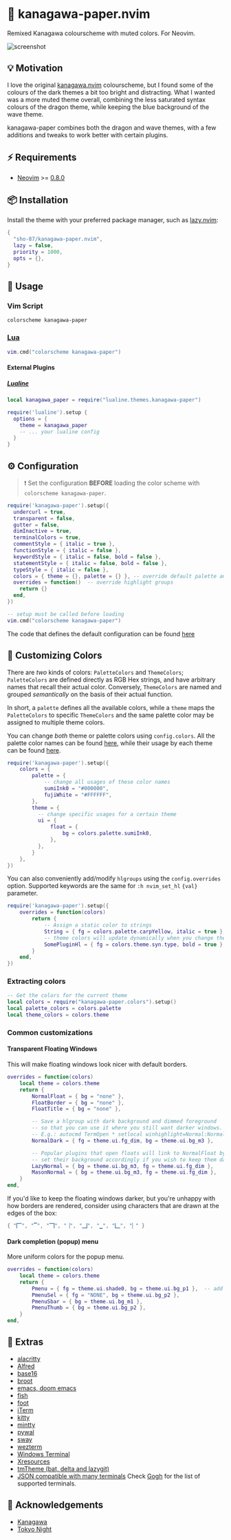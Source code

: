 # 🌊 kanagawa-paper.nvim

Remixed Kanagawa colourscheme with muted colors. For Neovim.

![screenshot](https://github.com/sho-87/kanagawa-paper.nvim/assets/5199715/cf75d935-d8b4-430c-a1d8-04f453151924)

## 💡 Motivation

I love the original [kanagawa.nvim](https://github.com/rebelot/kanagawa.nvim) colourscheme, but I found some of the colours of the dark themes a bit too bright and distracting. What I wanted was a more muted theme overall, combining the less saturated syntax colours of the dragon theme, while keeping the blue background of the wave theme.

kanagawa-paper combines both the dragon and wave themes, with a few additions and tweaks to work better with certain plugins.

## ⚡️ Requirements

- [Neovim](https://github.com/neovim/neovim) >=
  [0.8.0](https://github.com/neovim/neovim/releases/tag/v0.8.0)

## 📦 Installation

Install the theme with your preferred package manager, such as [lazy.nvim](https://github.com/folke/lazy.nvim):

```lua
{
  "sho-87/kanagawa-paper.nvim",
  lazy = false,
  priority = 1000,
  opts = {},
}
```

## 🚀 Usage

### Vim Script

```vim
colorscheme kanagawa-paper
```

### [Lua](https://www.lua.org)

```lua
vim.cmd("colorscheme kanagawa-paper")
```

#### External Plugins

##### [Lualine](https://github.com/nvim-lualine/lualine.nvim)

```lua
local kanagawa_paper = require("lualine.themes.kanagawa-paper")

require('lualine').setup {
  options = {
    theme = kanagawa_paper
    -- ... your lualine config
  }
}
```

## ⚙️ Configuration

> ❗️ Set the configuration **BEFORE** loading the color scheme with `colorscheme kanagawa-paper`.

```lua
require('kanagawa-paper').setup({
  undercurl = true,
  transparent = false,
  gutter = false,
  dimInactive = true,
  terminalColors = true,
  commentStyle = { italic = true },
  functionStyle = { italic = false },
  keywordStyle = { italic = false, bold = false },
  statementStyle = { italic = false, bold = false },
  typeStyle = { italic = false },
  colors = { theme = {}, palette = {} }, -- override default palette and theme colors
  overrides = function()  -- override highlight groups
    return {}
  end,
})

-- setup must be called before loading
vim.cmd("colorscheme kanagawa-paper")
```

The code that defines the default configuration can be found [here](lua/kanagawa-paper/config.lua)

## 🔧 Customizing Colors

There are _two_ kinds of colors: `PaletteColors` and `ThemeColors`;
`PaletteColors` are defined directly as RGB Hex strings, and have arbitrary names
that recall their actual color. Conversely, `ThemeColors` are named and grouped _semantically_
on the basis of their actual function.

In short, a `palette` defines all the available colors, while a `theme` maps the `PaletteColors`
to specific `ThemeColors` and the same palette color may be assigned to multiple theme colors.

You can change _both_ theme or palette colors using `config.colors`.
All the palette color names can be found [here](lua/kanagawa-paper/colors.lua),
while their usage by each theme can be found [here](lua/kanagawa-paper/themes.lua).

```lua
require('kanagawa-paper').setup({
    colors = {
        palette = {
            -- change all usages of these color names
            sumiInk0 = "#000000",
            fujiWhite = "#FFFFFF",
        },
        theme = {
          -- change specific usages for a certain theme
          ui = {
              float = {
                  bg = colors.palette.sumiInk0,
              },
          },
        }
    },
})
```

You can also conveniently add/modify `hlgroups` using the `config.overrides` option.
Supported keywords are the same for `:h nvim_set_hl` `{val}` parameter.

```lua
require('kanagawa-paper').setup({
    overrides = function(colors)
        return {
            -- Assign a static color to strings
            String = { fg = colors.palette.carpYellow, italic = true },
            -- theme colors will update dynamically when you change theme!
            SomePluginHl = { fg = colors.theme.syn.type, bold = true },
        }
    end,
})
```

### Extracting colors

```lua
-- Get the colors for the current theme
local colors = require("kanagawa-paper.colors").setup()
local palette_colors = colors.palette
local theme_colors = colors.theme
```

### Common customizations

#### Transparent Floating Windows

This will make floating windows look nicer with default borders.

```lua
overrides = function(colors)
    local theme = colors.theme
    return {
        NormalFloat = { bg = "none" },
        FloatBorder = { bg = "none" },
        FloatTitle = { bg = "none" },

        -- Save a hlgroup with dark background and dimmed foreground
        -- so that you can use it where you still want darker windows.
        -- E.g.: autocmd TermOpen * setlocal winhighlight=Normal:NormalDark
        NormalDark = { fg = theme.ui.fg_dim, bg = theme.ui.bg_m3 },

        -- Popular plugins that open floats will link to NormalFloat by default;
        -- set their background accordingly if you wish to keep them dark and borderless
        LazyNormal = { bg = theme.ui.bg_m3, fg = theme.ui.fg_dim },
        MasonNormal = { bg = theme.ui.bg_m3, fg = theme.ui.fg_dim },
    }
end,
```

If you'd like to keep the floating windows darker, but you're unhappy with how
borders are rendered, consider using characters that are drawn at the edges of
the box:

```lua
{ "🭽", "▔", "🭾", "▕", "🭿", "▁", "🭼", "▏" }
```

#### Dark completion (popup) menu

More uniform colors for the popup menu.

```lua
overrides = function(colors)
    local theme = colors.theme
    return {
        Pmenu = { fg = theme.ui.shade0, bg = theme.ui.bg_p1 },  -- add `blend = vim.o.pumblend` to enable transparency
        PmenuSel = { fg = "NONE", bg = theme.ui.bg_p2 },
        PmenuSbar = { bg = theme.ui.bg_m1 },
        PmenuThumb = { bg = theme.ui.bg_p2 },
    }
end,
```

## 🍭 Extras

- [alacritty](extras/alacritty_kanagawa.yml)
- [Alfred](extras/alfred.md)
- [base16](extras/base16-theme.yaml)
- [broot](extras/broot_kanagawa.toml)
- [emacs, doom emacs](extras/kanagawa-theme.el)
- [fish](extras/kanagawa.fish)
- [foot](extras/foot_kanagawa.ini)
- [iTerm](extras/kanagawa.itermcolors)
- [kitty](extras/kanagawa.conf)
- [mintty](extras/kanagawa.minttyrc)
- [pywal](extras/pywal-theme.json)
- [sway](extras/kanagawa.sway)
- [wezterm](extras/wezterm.lua)
- [Windows Terminal](extras/windows_terminal.json)
- [Xresources](extras/.Xresources)
- [tmTheme (bat, delta and lazygit)](extras/kanagawa.tmTheme)
- [JSON compatible with many terminals](extras/Kanagawa.json) Check [Gogh](https://github.com/Gogh-Co/Gogh#-terminals) for the list of supported terminals.

## 👏 Acknowledgements

- [Kanagawa](https://github.com/rebelot/kanagawa.nvim)
- [Tokyo Night](https://github.com/folke/tokyonight.nvim)
